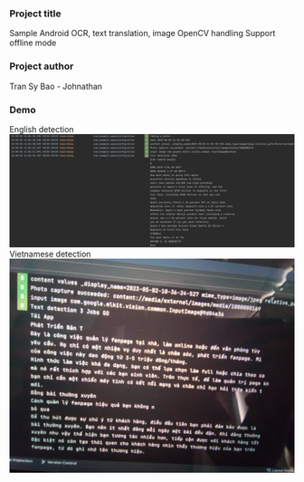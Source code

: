 ### Project title
Sample Android OCR, text translation, image OpenCV handling
Support offline mode

### Project author
Tran Sy Bao - Johnathan

### Demo
English detection
![English detection](./english-detection.png)
Vietnamese detection
![Vietnamese detection](./vietnamese-detection.jpg)
